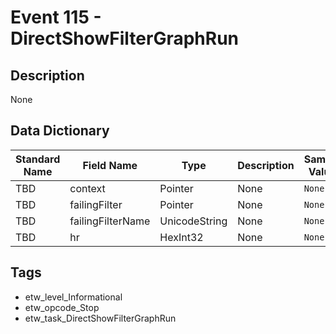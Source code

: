 # Event 115 - DirectShowFilterGraphRun

## Description
None

## Data Dictionary
|Standard Name|Field Name|Type|Description|Sample Value|
|---|---|---|---|---|
|TBD|context|Pointer|None|`None`|
|TBD|failingFilter|Pointer|None|`None`|
|TBD|failingFilterName|UnicodeString|None|`None`|
|TBD|hr|HexInt32|None|`None`|

## Tags
* etw_level_Informational
* etw_opcode_Stop
* etw_task_DirectShowFilterGraphRun